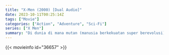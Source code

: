 ```yaml
---
title: "X-Men (2000) [Dual Audio]"
date: 2023-10-11T00:25:14Z
tags: ["Movie"]
categories: ["Action", "Adventure", "Sci-Fi"]
series: ["X Men"]
summary: "Di dunia di mana mutan (manusia berkekuatan super berevolusi) ada dan didiskriminasi, dua kelompok terbentuk untuk bentrokan yang tak terhindarkan: Persaudaraan supremasi, dan X-Men yang pasifis."
---
```



  <mux-player stream-type="on-demand"
  src="https://kp3d-my.sharepoint.com/personal/ryoo_kp3d_onmicrosoft_com/_layouts/15/download.aspx?share=EZ1fmkNzN1ZJuK17EcYcb6cBRclG3XTbJXgA6HV8AotvBw" metadata-video-title="X-Men (2000)" prefer-playback="mse" controls>
 
  </mux-player>
  

{{< movieinfo id="36657" >}}

  <script src="https://cdn.jsdelivr.net/npm/@mux/mux-player"></script>
  
   <script type="application/ld+json">
 {
  "@context": "https://schema.org/",
  "@type": "VideoObject",
  "name": "X-Men",
  "contentUrl": "https://stream.mux.com/013oh1RgTXFeUghallvRUb01Usua9n5BZoqnR7ZnofGio.m3u8",
  "thumbnailUrl": "https://www.themoviedb.org/t/p/original/fA67qwjg4uj7m8KmDB9lRpFC4fW.jpg?width=314&fit_mode=preserve&time=25",
  "uploadDate": "2023-10-11T00:25:14Z",
}

</script>